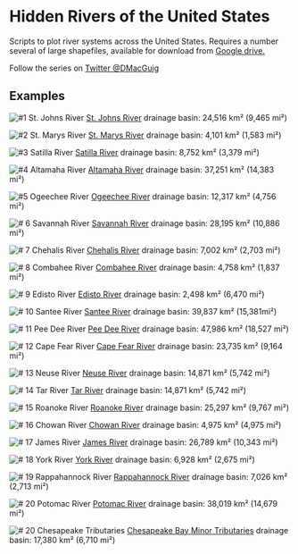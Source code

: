 # Hidden Rivers of the United States
Scripts to plot river systems across the United States. Requires a number several of large shapefiles, available for download from [Google drive.](https://drive.google.com/drive/folders/1kcnSb0gbX7t25eKa3k3dVA84PbOYdz2L?usp=sharing)

Follow the series on [Twitter @DMacGuig](https://twitter.com/DMacGuig)

## Examples
![#1 St. Johns River](./maps/StJohns.png)
[St. Johns River](https://twitter.com/DMacGuig/status/1366477098190331904)
drainage basin: 24,516 km² (9,465 mi²)

![#2 St. Marys River](./maps/StMarys.png)
[St. Marys River](https://twitter.com/DMacGuig/status/1367225770792296448)
drainage basin: 4,101 km² (1,583 mi²)

![#3 Satilla River](./maps/Satilla.png)
[Satilla River](https://twitter.com/DMacGuig/status/1367867501678366726)
drainage basin: 8,752 km² (3,379 mi²)

![#4 Altamaha River](./maps/Altamaha.png)
[Altamaha River](https://twitter.com/DMacGuig/status/1369786409708625926)
drainage basin: 37,251 km² (14,383 mi²)

![#5 Ogeechee River](./maps/Ogeechee.png) 
[Ogeechee River](https://twitter.com/DMacGuig/status/1370083077456814084)
drainage basin: 12,317 km² (4,756 mi²)

![# 6 Savannah River](./maps/Savannah.png)
[Savannah River](https://twitter.com/DMacGuig/status/1370417874255409153)
drainage basin: 28,195 km² (10,886 mi²)

![# 7 Chehalis River](./maps/Chehalis_crop.png)
[Chehalis River](https://twitter.com/DMacGuig/status/1370796736395022338)
drainage basin: 7,002 km² (2,703 mi²)

![# 8 Combahee River](./maps/Combahee_crop.png)
[Combahee River](https://twitter.com/DMacGuig/status/1371955670132621314)
drainage basin: 4,758 km² (1,837 mi²)

![# 9 Edisto River](./maps/Edisto_crop.png)
[Edisto River](https://twitter.com/DMacGuig/status/1372268444914221059)
drainage basin: 2,498 km² (6,470 mi²)

![# 10 Santee River](./maps/Santee.png)
[Santee River](https://twitter.com/DMacGuig/status/1372653528381071366)
drainage basin: 39,837 km² (15,381mi²)

![# 11 Pee Dee River](./maps/PeeDee_crop.png)
[Pee Dee River](https://twitter.com/DMacGuig/status/1374470431176941574)
drainage basin: 47,986 km² (18,527 mi²)

![# 12 Cape Fear River](./maps/CapeFear_crop.png)
[Cape Fear River](https://twitter.com/DMacGuig/status/1376553530069241856)
drainage basin: 23,735 km² (9,164 mi²)

![# 13 Neuse River](./maps/Neuse.png)
[Neuse River](https://twitter.com/DMacGuig/status/1377357531413016578)
drainage basin: 14,871 km² (5,742 mi²)

![# 14 Tar River](./maps/Tar.png)
[Tar River](https://twitter.com/DMacGuig/status/1377719919278710784)
drainage basin: 14,871 km² (5,742 mi²)

![# 15 Roanoke River](./maps/Roanoke.png)
[Roanoke River](https://twitter.com/DMacGuig/status/1379161925854978048)
drainage basin: 25,297 km² (9,767 mi²)

![# 16 Chowan River](./maps/Chowan.png)
[Chowan River](https://twitter.com/DMacGuig/status/1379528084391518208)
drainage basin: 4,975  km² (4,975  mi²)

![# 17 James River](./maps/James.png)
[James River](https://twitter.com/DMacGuig/status/1380619024103473154)
drainage basin: 26,789 km² (10,343 mi²)

![# 18 York River](./maps/York.png)
[York River](https://twitter.com/DMacGuig/status/1382405580443238407)
drainage basin: 6,928 km² (2,675 mi²)

![# 19 Rappahannock River](./maps/Rappahannock.png)
[Rappahannock River](https://twitter.com/DMacGuig/status/1382732953164333060)
drainage basin: 7,026 km² (2,713 mi²)

![# 20 Potomac River](./maps/Potomac.png)
[Potomac River](https://twitter.com/DMacGuig/status/1384174954678259712)
drainage basin: 38,019 km² (14,679 mi²)

![# 20 Chesapeake Tributaries](./maps/ChesapeakeTribs.png)
[Chesapeake Bay Minor Tributaries](https://twitter.com/DMacGuig/status/1384960128324018178)
drainage basin: 17,380 km² (6,710 mi²)